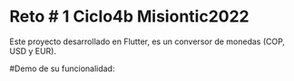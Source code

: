 # Reto # 1 Ciclo4b Misiontic2022

Este proyecto desarrollado en Flutter, es un conversor de monedas (COP, USD y EUR).

#Demo de su funcionalidad:
